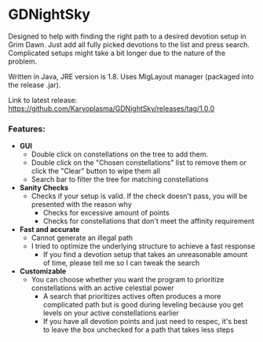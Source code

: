 # GDNightSky
Designed to help with finding the right path to a desired devotion setup in Grim Dawn.
Just add all fully picked devotions to the list and press search. Complicated setups might take a bit longer due to the nature of the problem.


Written in Java, JRE version is 1.8. Uses MigLayout manager (packaged into the release .jar).

Link to latest release: https://github.com/Karyoplasma/GDNightSky/releases/tag/1.0.0

### Features:
- **GUI**
	- Double click on constellations on the tree to add them.
	- Double click on the "Chosen constellations" list to remove them or click the "Clear" button to wipe them all
	- Search bar to filter the tree for matching constellations
- **Sanity Checks**
	- Checks if your setup is valid. If the check doesn't pass, you will be presented with the reason why
		- Checks for excessive amount of points
		- Checks for constellations that don't meet the affinity requirement
- **Fast and accurate**
	- Cannot generate an illegal path
	- I tried to optimize the underlying structure to achieve a fast response
		- If you find a devotion setup that takes an unreasonable amount of time, please tell me so I can tweak the search
- **Customizable**
	- You can choose whether you want the program to prioritize constellations with an active celestial power
		- A search that prioritizes actives often produces a more complicated path but is good during leveling because you get levels on your active constellations earlier
		- If you have all devotion points and just need to respec, it's best to leave the box unchecked for a path that takes less steps